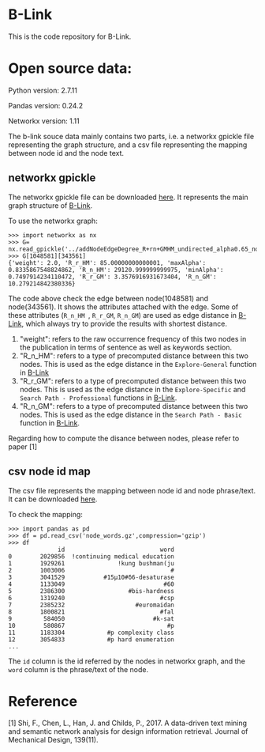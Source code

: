 # B-Link
This is the code repository for B-Link. 

# Open source data:

Python version: 2.7.11

Pandas version: 0.24.2

Networkx version: 1.11

The b-link souce data mainly contains two parts, i.e. a networkx gpickle file representing the graph structure, and a csv file representing the mapping between 
node id and the node text.

## networkx gpickle
The networkx gpickle file can be downloaded [here](https://b-link.s3.eu-west-2.amazonaws.com/addNodeEdgeDegree_R%2Brn%2BGMHM_undirected_alpha0.65_nodeD1.0_total_v3_csvneo4j.gpickle). It represents the main graph structure of [B-Link](http://www.b-link.uk/).

To use the networkx graph:
```
>>> import networkx as nx
>>> G= nx.read_gpickle('../addNodeEdgeDegree_R+rn+GMHM_undirected_alpha0.65_nodeD1.0_total_v3_csvneo4j.gpickle')
>>> G[1048581][343561]
{'weight': 2.0, 'R_r_HM': 85.00000000000001, 'maxAlpha': 0.8335867548824862, 'R_n_HM': 29120.999999999975, 'minAlpha': 0.7497914234110472, 'R_r_GM': 3.3576916931673404, 'R_n_GM': 10.279214842380336}
```

The code above check the edge between node(1048581) and node(343561). It shows the attributes attached with the edge. Some of these attributes (`R_n_HM
`, `R_r_GM`, `R_n_GM`) are used as edge distance in [B-Link](http://www.b-link.uk/), which always try to provide the results with shortest distance.
 1. "weight": refers to the raw occurrence frequency of this two nodes in the publication in terms of sentence as well as keywords section.
 2. "R_n_HM": refers to a type of precomputed distance between this two nodes. This is used as the edge distance in the `Explore-General` function in [B-Link](http://www.b-link.uk/)
 3. "R_r_GM": refers to a type of precomputed distance between this two nodes. This is used as the edge distance in the `Explore-Specific` and `Search Path - Professional` functions in [B-Link](http://www.b-link.uk/).
 4. "R_n_GM": refers to a type of precomputed distance between this two nodes. This is used as the edge distance in the `Search Path - Basic` function in [B-Link](http://www.b-link.uk/).

Regarding how to compute the disance between nodes, please refer to paper [1]

## csv node id map
The csv file represents the mapping between node id and node phrase/text. It can be downloaded [here](https://b-link.s3.eu-west-2.amazonaws.com/node_words.gz).

To check the mapping:
```
>>> import pandas as pd
>>> df = pd.read_csv('node_words.gz',compression='gzip')
>>> df
              id                           word
0        2029856  !continuing medical education
1        1929261               !kung bushman(ju
2        1003006                              #
3        3041529           #15μ10#δ6-desaturase
4        1133049                            #60
5        2386300                  #bis-hardness
6        1319240                           #csp
7        2385232                    #euromaidan
8        1800821                           #fal
9         584050                         #k-sat
10        580867                             #p
11       1183304            #p complexity class
12       3054833            #p hard enumeration
...
```

The `id` column is the id referred by the nodes in networkx graph, and the `word` column is the phrase/text of the node.

# Reference
[1] Shi, F., Chen, L., Han, J. and Childs, P., 2017. A data-driven text mining and semantic network analysis for design information retrieval. Journal of Mechanical Design, 139(11).
